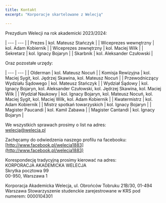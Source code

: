 ```yaml
---
title: Kontakt
excerpt: "Korporacje skartelowane z Welecją"

---
```



Prezydium Welecji na rok akademicki 2023/2024:

| --- | --- |
| Prezes | kol. Mateusz Stańczyk |
| Wiceprezes wewnętrzny | kol. Adam Kobiernik |
| Wiceprezes zewnętrzny | kol. Maciej Wilk |
| Sekretarz | kol. Ignacy Bojaryn |
| Skarbnik | kol. Aleksander Czułowski |

Oraz pozostałe urzędy:

| --- | --- |
| Olderman | kol. Mateusz Nocuń |
| Komisja Rewizyjna | kol. Maciej Sygit, kol. Jędrzej Skawina, kol. Mateusz Nocuń |
| Przewodniczący Wydziału Sądowego | kol. Mateusz Stańczyk |
| Wydział Sądowy | kol. Ignacy Bojaryn, kol. Aleksander Czułowski, kol. Jędrzej Skawina, kol. Maciej Wilk |
| Wydział Naukowy | kol. Ignacy Bojaryn, kol. Mateusz Nocuń, kol. Maciej Sygit, kol. Maciej Wilk, kol. Adam Kobiernik |
| Kwatermistrz | kol. Adam Kobiernik |
| Mistrz spotkań towarzyskich | kol. Ignacy Bojaryn |
| Magister Paucandi | kol. Kamil Zabawa |
| Magister Cantandi | kol. Ignacy Bojaryn |




We wszystkich sprawach prosimy o list na adres:  
[welecja@welecja.pl](mailto:welecja@welecja.pl)

Zachęcamy do odwiedzenia naszego profilu na facebooku:  
[http://www.facebook.pl/welecja1883](http://www.facebook.pl/welecja1883)

Korespondecję tradycyjną prosimy kierować na adres:  
KORPORACJA AKADEMICKA WELECJA  
Skrytka pocztowa 99  
00-950, Warszawa 1


Korporacja Akademicka Welecja, ul. Obrońców Tobruku 21B/30, 01-494 Warszawa
Stowarzyszenie studenckie zarejestrowane w KRS pod numerem: 0000104301